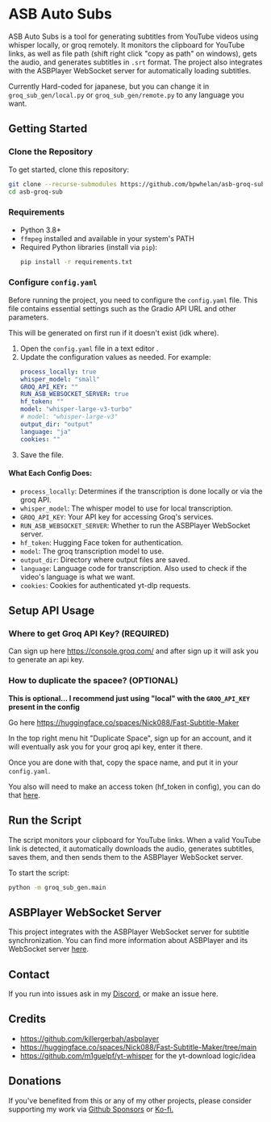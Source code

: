 ﻿# ASB Auto Subs

ASB Auto Subs is a tool for generating subtitles from YouTube videos using whisper locally, or groq remotely. It monitors the clipboard for YouTube links, as well as file path (shift right click "copy as path" on windows), gets the audio, and generates subtitles in `.srt` format. The project also integrates with the ASBPlayer WebSocket server for automatically loading subtitles.

Currently Hard-coded for japanese, but you can change it in `groq_sub_gen/local.py` or `groq_sub_gen/remote.py` to any language you want.


## Getting Started

### Clone the Repository

To get started, clone this repository:

```bash
git clone --recurse-submodules https://github.com/bpwhelan/asb-groq-sub.git
cd asb-groq-sub
```

### Requirements

- Python 3.8+
- `ffmpeg` installed and available in your system's PATH
- Required Python libraries (install via `pip`):
  ```bash
  pip install -r requirements.txt
  ```

### Configure `config.yaml`

Before running the project, you need to configure the `config.yaml` file. This file contains essential settings such as the Gradio API URL and other parameters.

This will be generated on first run if it doesn't exist (idk where).

1. Open the `config.yaml` file in a text editor .
2. Update the configuration values as needed. For example:
   ```yaml
   process_locally: true
   whisper_model: "small"
   GROQ_API_KEY: ""
   RUN_ASB_WEBSOCKET_SERVER: true
   hf_token: ""
   model: "whisper-large-v3-turbo"
   # model: "whisper-large-v3"
   output_dir: "output"
   language: "ja"
   cookies: ""
   ```
3. Save the file.

#### What Each Config Does:

- `process_locally`: Determines if the transcription is done locally or via the groq API.
- `whisper_model`: The whisper model to use for local transcription.
- `GROQ_API_KEY`: Your API key for accessing Groq's services.
- `RUN_ASB_WEBSOCKET_SERVER`: Whether to run the ASBPlayer WebSocket server.
- `hf_token`: Hugging Face token for authentication.
- `model`: The groq transcription model to use.
- `output_dir`: Directory where output files are saved.
- `language`: Language code for transcription. Also used to check if the video's language is what we want.
- `cookies`: Cookies for authenticated yt-dlp requests.

## Setup API Usage

### Where to get Groq API Key? (REQUIRED)

Can sign up here https://console.groq.com/ and after sign up it will ask you to generate an api key.

### How to duplicate the spacee? (OPTIONAL)

**This is optional... I recommend just using "local" with the `GROQ_API_KEY` present in the config**

Go here https://huggingface.co/spaces/Nick088/Fast-Subtitle-Maker

In the top right menu hit "Duplicate Space", sign up for an account, and it will eventually ask you for your groq api key, enter it there.

Once you are done with that, copy the space name, and put it in your `config.yaml`.

You also will need to make an access token (hf_token in config), you can do that [here](https://huggingface.co/settings/tokens/new?tokenType=read).

## Run the Script

The script monitors your clipboard for YouTube links. When a valid YouTube link is detected, it automatically downloads the audio, generates subtitles, saves them, and then sends them to the ASBPlayer WebSocket server.

To start the script:

```bash
python -m groq_sub_gen.main
```

## ASBPlayer WebSocket Server

This project integrates with the ASBPlayer WebSocket server for subtitle synchronization. You can find more information about ASBPlayer and its WebSocket server [here](https://github.com/killergerbah/asbplayer).

## Contact

If you run into issues ask in my [Discord](https://discord.gg/yP8Qse6bb8), or make an issue here.

## Credits

- https://github.com/killergerbah/asbplayer
- https://huggingface.co/spaces/Nick088/Fast-Subtitle-Maker/tree/main
- https://github.com/m1guelpf/yt-whisper for the yt-download logic/idea

## Donations

If you've benefited from this or any of my other projects, please consider supporting my work
via [Github Sponsors](https://github.com/sponsors/bpwhelan) or [Ko-fi.](https://ko-fi.com/beangate)
